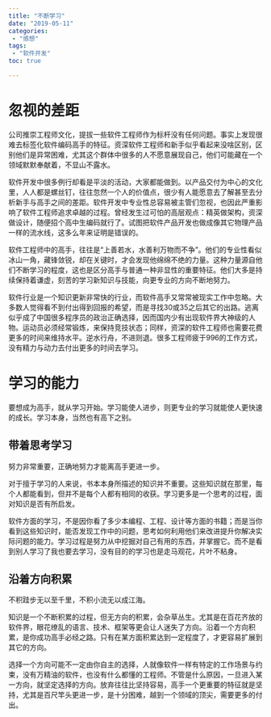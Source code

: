 ```yaml
---
title: "不断学习"
date: "2019-05-11"
categories:
 - "感想"
tags:
 - "软件开发"
toc: true

---
```


# 忽视的差距

公司推崇工程师文化，提拔一些软件工程师作为标杆没有任何问题。事实上发现很难去标签化软件编码高手的特征。资深软件工程师和新手似乎看起来没啥区别，区别他们是异常困难，尤其这个群体中很多的人不愿意展现自己，他们可能藏在一个领域默默奉献着，不显山不露水。

软件开发中很多例行却看是平淡的活动，大家都能做到。以产品交付为中心的文化里，人人都是螺丝钉，往往忽然一个人的价值点，很少有人能愿意去了解甚至去分析新手与高手之间的差距。软件开发中专业性总容易被主管们忽视，也因此严重影响了软件工程师追求卓越的过程。曾经发生过可怕的高层观点：精英做架构，资深做设计，随便招个高中生编码就行了。试图把软件产品开发也做成像其它物理产品一样的流水线，这多么年来证明是错误的。
<!--more-->

软件工程师中的高手，往往是“上善若水，水善利万物而不争”。他们的专业性看似冰山一角，藏锋敛锐，却在关键时，才会发现他绵绵不绝的力量。这种力量源自他们不断学习的程度，这也是区分高手与普通一种非显性的重要特征。他们大多是持续保持着谦虚，刻苦的学习新知识与技能，向更专业的方向不断地努力。

软件行业是一个知识更新非常快的行业，而软件高手又常常被现实工作中忽略。大多数人觉得看不到付出得到回报的希望，而是寻找30或35之后其它的出路。逃离似乎成了中国很多程序员的政治正确选择，因而国内少有出现软件界大神级的人物。运动员必须经常锻炼，来保持竞技状态；同样，资深的软件工程师也需要花费更多的时间来维持水平。逆水行舟，不进则退。很多工程师疲于996的工作方式，没有精力与动力去付出更多的时间去学习。

# 学习的能力

要想成为高手，就从学习开始。学习能使人进步，则更专业的学习就能使人更快速的成长。学习本身，当然也有高下之别。

## 带着思考学习

努力非常重要，正确地努力才能离高手更进一步。

对于擅于学习的人来说，书本本身所描述的知识并不重要。这些知识就在那里，每个人都能看到，但并不是每个人都有相同的收获。学习更多是一个思考的过程，面对知识是否有所启发。

软件方面的学习，不是因你看了多少本编程、工程、设计等方面的书籍；而是当你看到这些知识时，能否发现工作中的问题，思考如何利用他们来改进提升你解决实际问题的能力。学习过程是努力从中挖掘对自己有用的东西，并掌握它。而不是看到别人学习了我也要去学习，没有目的的学习也是走马观花，片叶不粘身。

## 沿着方向积累

不积跬步无以至千里，不积小流无以成江海。

知识是一个不断积累的过程，但无方向的积累，会杂草丛生。尤其是在百花齐放的软件界，眼花缭乱的语言、技术、框架等更会让人迷失了方向。沿着一个方向积累，是你成功高手必经之路。只有在某方面积累达到一定程度了，才更容易扩展到其它的方向。

选择一个方向可能不一定由你自主的选择，人就像软件一样有特定的工作场景与约束，没有万精油的软件，也没有什么都懂的工程师。不管是什么原因，一旦进入某一方向，就坚定选择的方向。放弃往往比坚持容易，高手一个更重要的特征就是坚持，尤其是百尺竿头更进一步，是十分困难，越到一个领域的顶尖，需要更多的付出。

